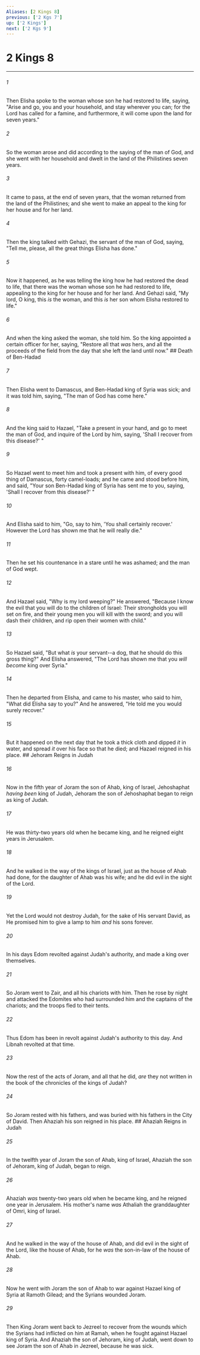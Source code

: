 ```yaml
---
Aliases: [2 Kings 8]
previous: ['2 Kgs 7']
up: ['2 Kings']
next: ['2 Kgs 9']
---
```

# 2 Kings 8

***


###### 1 
Then Elisha spoke to the woman whose son he had restored to life, saying, "Arise and go, you and your household, and stay wherever you can; for the Lord has called for a famine, and furthermore, it will come upon the land for seven years." 

###### 2 
So the woman arose and did according to the saying of the man of God, and she went with her household and dwelt in the land of the Philistines seven years. 

###### 3 
It came to pass, at the end of seven years, that the woman returned from the land of the Philistines; and she went to make an appeal to the king for her house and for her land. 

###### 4 
Then the king talked with Gehazi, the servant of the man of God, saying, "Tell me, please, all the great things Elisha has done." 

###### 5 
Now it happened, as he was telling the king how he had restored the dead to life, that there was the woman whose son he had restored to life, appealing to the king for her house and for her land. And Gehazi said, "My lord, O king, this _is_ the woman, and this _is_ her son whom Elisha restored to life." 

###### 6 
And when the king asked the woman, she told him. So the king appointed a certain officer for her, saying, "Restore all that _was_ hers, and all the proceeds of the field from the day that she left the land until now." ## Death of Ben-Hadad 

###### 7 
Then Elisha went to Damascus, and Ben-Hadad king of Syria was sick; and it was told him, saying, "The man of God has come here." 

###### 8 
And the king said to Hazael, "Take a present in your hand, and go to meet the man of God, and inquire of the Lord by him, saying, 'Shall I recover from this disease?' " 

###### 9 
So Hazael went to meet him and took a present with him, of every good thing of Damascus, forty camel-loads; and he came and stood before him, and said, "Your son Ben-Hadad king of Syria has sent me to you, saying, 'Shall I recover from this disease?' " 

###### 10 
And Elisha said to him, "Go, say to him, 'You shall certainly recover.' However the Lord has shown me that he will really die." 

###### 11 
Then he set his countenance in a stare until he was ashamed; and the man of God wept. 

###### 12 
And Hazael said, "Why is my lord weeping?" He answered, "Because I know the evil that you will do to the children of Israel: Their strongholds you will set on fire, and their young men you will kill with the sword; and you will dash their children, and rip open their women with child." 

###### 13 
So Hazael said, "But what _is_ your servant--a dog, that he should do this gross thing?" And Elisha answered, "The Lord has shown me that you _will become_ king over Syria." 

###### 14 
Then he departed from Elisha, and came to his master, who said to him, "What did Elisha say to you?" And he answered, "He told me you would surely recover." 

###### 15 
But it happened on the next day that he took a thick cloth and dipped _it_ in water, and spread _it_ over his face so that he died; and Hazael reigned in his place. ## Jehoram Reigns in Judah 

###### 16 
Now in the fifth year of Joram the son of Ahab, king of Israel, Jehoshaphat _having been_ king of Judah, Jehoram the son of Jehoshaphat began to reign as king of Judah. 

###### 17 
He was thirty-two years old when he became king, and he reigned eight years in Jerusalem. 

###### 18 
And he walked in the way of the kings of Israel, just as the house of Ahab had done, for the daughter of Ahab was his wife; and he did evil in the sight of the Lord. 

###### 19 
Yet the Lord would not destroy Judah, for the sake of His servant David, as He promised him to give a lamp to him _and_ his sons forever. 

###### 20 
In his days Edom revolted against Judah's authority, and made a king over themselves. 

###### 21 
So Joram went to Zair, and all his chariots with him. Then he rose by night and attacked the Edomites who had surrounded him and the captains of the chariots; and the troops fled to their tents. 

###### 22 
Thus Edom has been in revolt against Judah's authority to this day. And Libnah revolted at that time. 

###### 23 
Now the rest of the acts of Joram, and all that he did, _are_ they not written in the book of the chronicles of the kings of Judah? 

###### 24 
So Joram rested with his fathers, and was buried with his fathers in the City of David. Then Ahaziah his son reigned in his place. ## Ahaziah Reigns in Judah 

###### 25 
In the twelfth year of Joram the son of Ahab, king of Israel, Ahaziah the son of Jehoram, king of Judah, began to reign. 

###### 26 
Ahaziah _was_ twenty-two years old when he became king, and he reigned one year in Jerusalem. His mother's name _was_ Athaliah the granddaughter of Omri, king of Israel. 

###### 27 
And he walked in the way of the house of Ahab, and did evil in the sight of the Lord, like the house of Ahab, for he _was_ the son-in-law of the house of Ahab. 

###### 28 
Now he went with Joram the son of Ahab to war against Hazael king of Syria at Ramoth Gilead; and the Syrians wounded Joram. 

###### 29 
Then King Joram went back to Jezreel to recover from the wounds which the Syrians had inflicted on him at Ramah, when he fought against Hazael king of Syria. And Ahaziah the son of Jehoram, king of Judah, went down to see Joram the son of Ahab in Jezreel, because he was sick.

